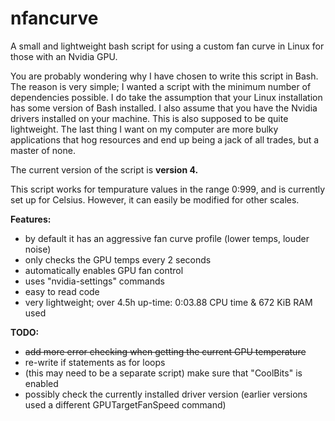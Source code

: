 # nfancurve
A small and lightweight bash script for using a custom fan curve in Linux for those with an Nvidia GPU.

You are probably wondering why I have chosen to write this script in Bash. The reason is very simple; I wanted a script with the minimum number of dependencies possible. I do take the assumption that your Linux installation has some version of Bash installed. I also assume that you have the Nvidia drivers installed on your machine.
This is also supposed to be quite lightweight. The last thing I want on my computer are more bulky applications that hog resources and end up being a jack of all trades, but a master of none.

The current version of the script is **version 4.**

This script works for tempurature values in the range 0:999, and is currently set up for Celsius. However, it can easily be modified for other scales.

**Features:**
- by default it has an aggressive fan curve profile (lower temps, louder noise)
- only checks the GPU temps every 2 seconds
- automatically enables GPU fan control
- uses "nvidia-settings" commands
- easy to read code
- very lightweight; over 4.5h up-time: 0:03.88 CPU time & 672 KiB RAM used

**TODO:**
- ~~add more error checking when getting the current GPU temperature~~
- re-write if statements as for loops
- (this may need to be a separate script) make sure that "CoolBits" is enabled
- possibly check the currently installed driver version (earlier versions used a different GPUTargetFanSpeed command)
